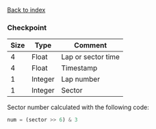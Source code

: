 [Back to index](index.md)

### Checkpoint

Size|Type|Comment
-|-|-
4|Float|Lap or sector time
4|Float|Timestamp
1|Integer|Lap number
1|Integer|Sector

Sector number calculated with the following code:

```python
num = (sector >> 6) & 3
```
